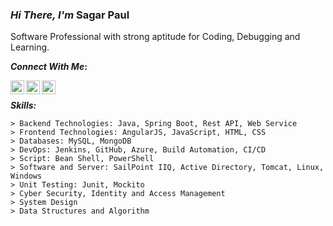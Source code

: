 
### *Hi There,  I'm* Sagar Paul


Software Professional with strong aptitude for Coding, Debugging and Learning.


<b> *Connect With Me*: </b>


[<img align="left" alt="Sagar | LinkedIn" width="22px" src="https://raw.githubusercontent.com/SamirPaulb/assets/main/linkedin.png" />][linkedin]
[<img align="left" alt="Sagar | WhatsApp" height="22px" src="https://raw.githubusercontent.com/SamirPaulb/assets/main/whatsapp.png" />][whatsapp]
[<img align="left" alt="Sagar | Gmail" height="22px" src="https://raw.githubusercontent.com/SamirPaulb/assets/main/gmail.png" />][gmail]
<br />


<b>*Skills:*</b>
  
<b> </b> 


```
> Backend Technologies: Java, Spring Boot, Rest API, Web Service
> Frontend Technologies: AngularJS, JavaScript, HTML, CSS
> Databases: MySQL, MongoDB
> DevOps: Jenkins, GitHub, Azure, Build Automation, CI/CD
> Script: Bean Shell, PowerShell
> Software and Server: SailPoint IIQ, Active Directory, Tomcat, Linux, Windows
> Unit Testing: Junit, Mockito
> Cyber Security, Identity and Access Management
> System Design
> Data Structures and Algorithm
```
 
 

[linkedin]: https://www.linkedin.com/in/paulsagar1a
[whatsapp]: https://wa.me/918927401400?text=Hello%20Sagar
[gmail]: mailto:paulsagar1a@gmail.com
